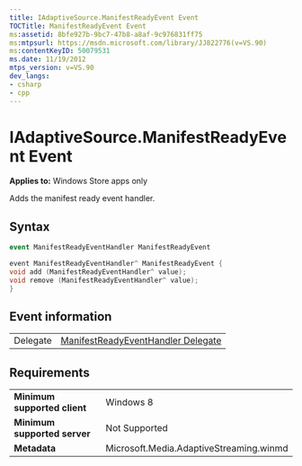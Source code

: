 ```yaml
---
title: IAdaptiveSource.ManifestReadyEvent Event
TOCTitle: ManifestReadyEvent Event
ms:assetid: 8bfe927b-9bc7-47b8-a8af-9c976831ff75
ms:mtpsurl: https://msdn.microsoft.com/library/JJ822776(v=VS.90)
ms:contentKeyID: 50079531
ms.date: 11/19/2012
mtps_version: v=VS.90
dev_langs:
- csharp
- cpp
---
```


# IAdaptiveSource.ManifestReadyEvent Event

**Applies to:** Windows Store apps only

Adds the manifest ready event handler.

## Syntax

```csharp
event ManifestReadyEventHandler ManifestReadyEvent
```

```cpp
event ManifestReadyEventHandler^ ManifestReadyEvent {
void add (ManifestReadyEventHandler^ value);
void remove (ManifestReadyEventHandler^ value);
}
```

## Event information

|||
|--- |--- |
|Delegate|[ManifestReadyEventHandler Delegate](manifestreadyeventhandler-delegate.md)|


## Requirements

|||
|--- |--- |
|**Minimum supported client**|Windows 8|
|**Minimum supported server**|Not Supported|
|**Metadata**|Microsoft.Media.AdaptiveStreaming.winmd|

